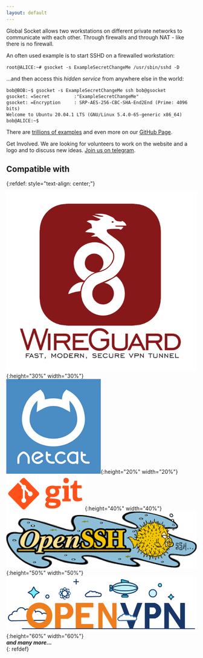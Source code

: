 ```yaml
---
layout: default
---
```


Global Socket allows two workstations on different private networks to communicate with each other. Through firewalls and through NAT - like there is no firewall.

<script src="https://asciinema.org/a/lL94Vsjz8JM0hCjnfKM173Ong.js" id="asciicast-lL94Vsjz8JM0hCjnfKM173Ong" async data-autoplay="true" data-speed="2" ></script>


An often used example is to start SSHD on a firewalled workstation:
```shell
root@ALICE:~# gsocket -s ExampleSecretChangeMe /usr/sbin/sshd -D
```

...and then access this *hidden service* from anywhere else in the world:
```shell
bob@BOB:~$ gsocket -s ExampleSecretChangeMe ssh bob@gsocket
gsocket: =Secret         :"ExampleSecretChangeMe"
gsocket: =Encryption     : SRP-AES-256-CBC-SHA-End2End (Prime: 4096 bits)
Welcome to Ubuntu 20.04.1 LTS (GNU/Linux 5.4.0-65-generic x86_64)
bob@ALICE:~$ 
```
There are [trillions of examples](https://github.com/hackerschoice/gsocket/tree/master/examples) and even more on our [GitHub Page](https://github.com/hackerschoice/gsocket).  

Get Involved. We are looking for volunteers to work on the website and a logo and to discuss new ideas. [Join us on telegram](https://t.me/thcorg).

## Compatible with
{:refdef: style="text-align: center;"}

![WireGuard Logo](assets/images/wireguard_logo.png){:height="30%" width="30%"}  
![NC Logo](assets/images/nc-logo.jpeg){:height="20%" width="20%"}  
![GIT Logo](assets/images/git-logo.png){:height="40%" width="40%"}  
![OpenSSH Logo](assets/images/openssh-logo.gif){:height="50%" width="50%"}  
![OVPN Logo](assets/images/openvpn-logo.png){:height="60%" width="60%"}  
***and many more...***  
{: refdef}












